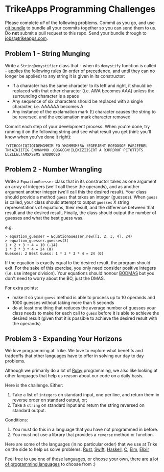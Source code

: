 # TrikeApps Programming Challenges

Please complete _all_ of the following problems. Commit as you go, and use
[git bundle](https://git-scm.com/docs/git-bundle) to bundle all your commits together so you can
send them to us. Do **not** submit a pull request to this repo. Send your bundle through to
[jobs@trikeapps.com](mailto:jobs@trikeapps.com).

## Problem 1 - String Munging

Write a `StringDemystifier` class that - when its `demystify` function is called - applies the
following rules (in order of precedence, and until they can no longer be applied) to any string it
is given in its constructor:

* If a character has the same character to its left and right, it should be replaced with that other
  character (i.e. AWA becomes AAA) unless the surrounding character is a space
* Any sequence of six characters should be replaced with a single character, i.e. AAAAAA becomes A
* Any instance of the exclamation mark (!) character causes the string to be reversed, and the
  exclamation mark character removed

Commit each step of your development process. When you're done, try running it on the following
string and see what result you get (hint: you'll know when you've done it right):

```
!YTIRCO!IQIIQIDEMGMMIM FO YMJMMSM!RA !EGEEJEHT ROEOOSOF PAEJEEBEL TN!AIKIITIG ENVNNMNO ,GQGGCGN!ILEKIZIISIRT A RJRRDROF PETOTTJTS LLZLLEL!AMSXSSMS ENODOOSO
```

## Problem 2 - Number Wrangling

Write a `EquationGuesser` class that in its constructor takes as one argument an array of integers
(we'll call these the operands), and as another argument another integer (we'll call this the
desired result). Your class should provide a method `guess` that takes an integer (guesses).
When `guess` is called, your class should attempt to output `guesses` X string representations of
equations, their result, and the difference between that result and the desired result. Finally,
the class should output the number of guesses and what the best guess was.

e.g.

```
> equation_guesser = EquationGuesser.new([1, 2, 3, 4], 24)
> equation_guesser.guesses(3)
1 + 2 + 3 + 4 = 10 (-14)
1 * 2 * 3 * 4 = 24 (0)
Guesses: 2 Best Guess: 1 * 2 * 3 * 4 = 24 (0)
```

If the equation is exactly equal to the desired result, the program should exit. For the sake of
this exercise, you only need consider positive integers (i.e. use integer division). Your equations
should honour [BODMAS](https://www.mathsisfun.com/operation-order-bodmas.html) but you don't need to
worry about the BO, just the DMAS.

For extra points:
* make it so your `guess` method is able to process up to 10 operands and 1000 guesses without
  taking more than 5 seconds
* do at least one thing that reduces the average number of guesses your class needs to make for each
  call to `guess` before it is able to achieve the desired result (given that it is possible to
  achieve the desired result with the operands)

## Problem 3 - Expanding Your Horizons

We love programming at Trike. We love to explore what benefits and tradeoffs that other languages
have to offer in solving our day to day problems.

Although we primarily do a lot of [Ruby](https://www.ruby-lang.org/en/) programming, we also like
looking at other languages that help us reason about our code on a daily basis.

Here is the challenge. Either:

1. Take a list of `integer`s on standard input, one per line, and return them in reverse order on
   standard output, or;
2. Take a `string` on standard input and return the string reversed on standard output.

Conditions:

1. You must do this in a language that you have not programmed in before.
2. You must not use a library that provides a `reverse` method or function.

Here are some of the languages (in no particular order) that we use at Trike on the side to help us
solve problems.
[Rust](https://www.ruby-lang.org/en/), [Swift](https://swift.org), [Haskell](haskell.org),
[C](https://en.wikipedia.org/wiki/C_(programming_language)), [Elm](http://elm-lang.org),
[Elixir](http://elixir-lang.org)

Feel free to use one of these languages, or choose your own, there are
[a lot of programming languages](https://en.wikipedia.org/wiki/List_of_programming_languages) to
choose from :)
